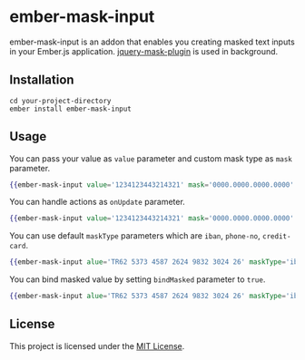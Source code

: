 ember-mask-input
==============================================================================

ember-mask-input is an addon that enables you creating masked text inputs in your Ember.js application.
[jquery-mask-plugin](https://github.com/igorescobar/jQuery-Mask-Plugin) is used in background.

Installation
------------------------------------------------------------------------------

```
cd your-project-directory
ember install ember-mask-input
```

Usage
------------------------------------------------------------------------------

You can pass your value as `value` parameter and custom mask type as `mask` parameter.
```hbs
{{ember-mask-input value='1234123443214321' mask='0000.0000.0000.0000' }}
```

You can handle actions as `onUpdate` parameter.
```hbs
{{ember-mask-input value='1234123443214321' mask='0000.0000.0000.0000' onUpdate=(action 'myMaskAction') }}
```

You can use default `maskType` parameters which are `iban`, `phone-no`, `credit-card`.
```hbs
{{ember-mask-input alue='TR62 5373 4587 2624 9832 3024 26' maskType='iban' }}
```

You can bind masked value by setting `bindMasked` parameter to `true`.
```hbs
{{ember-mask-input alue='TR62 5373 4587 2624 9832 3024 26' maskType='iban' bindMasked=true }}
```

License
------------------------------------------------------------------------------

This project is licensed under the [MIT License](LICENSE.md).
